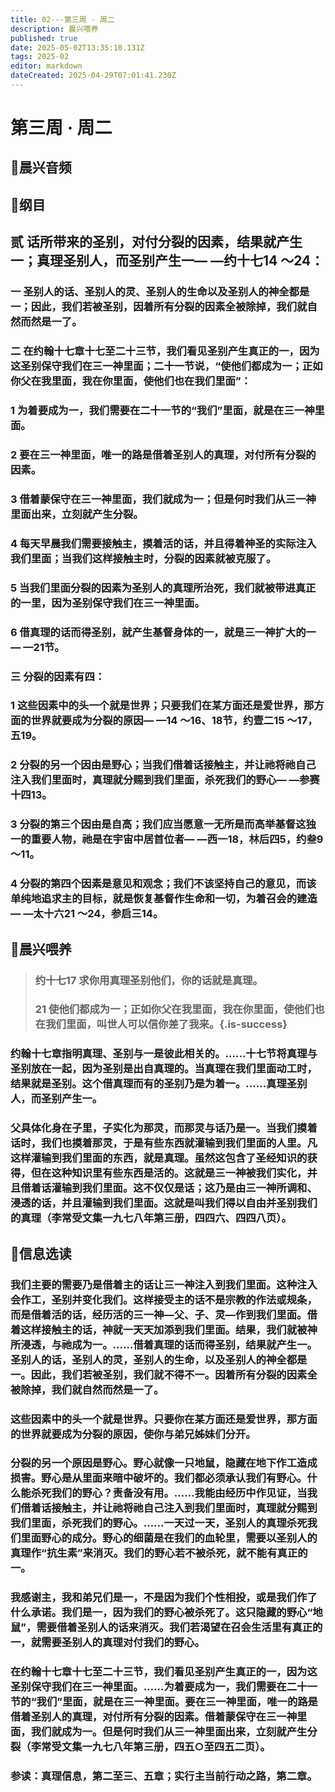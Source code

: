 ```yaml
---
title: 02---第三周 · 周二
description: 晨兴喂养
published: true
date: 2025-05-02T13:35:10.131Z
tags: 2025-02
editor: markdown
dateCreated: 2025-04-29T07:01:41.230Z
---
```


# 第三周 · 周二
## 🎵晨兴音频

## 📖纲目

## 贰   话所带来的圣别，对付分裂的因素，结果就产生一；真理圣别人，而圣别产生一— —约十七14 ～24：

### 一   圣别人的话、圣别人的灵、圣别人的生命以及圣别人的神全都是一；因此，我们若被圣别，因着所有分裂的因素全被除掉，我们就自然而然是一了。

### 二   在约翰十七章十七至二十三节，我们看见圣别产生真正的一，因为这圣别保守我们在三一神里面；二十一节说，“使他们都成为一；正如你父在我里面，我在你里面，使他们也在我们里面”：

### 1   为着要成为一，我们需要在二十一节的“我们”里面，就是在三一神里面。

### 2   要在三一神里面，唯一的路是借着圣别人的真理，对付所有分裂的因素。

### 3   借着蒙保守在三一神里面，我们就成为一；但是何时我们从三一神里面出来，立刻就产生分裂。

### 4   每天早晨我们需要接触主，摸着活的话，并且得着神圣的实际注入我们里面；当我们这样接触主时，分裂的因素就被克服了。

### 5   当我们里面分裂的因素为圣别人的真理所治死，我们就被带进真正的一里，因为圣别保守我们在三一神里面。

### 6   借真理的话而得圣别，就产生基督身体的一，就是三一神扩大的一— —21节。

### 三   分裂的因素有四：

### 1   这些因素中的头一个就是世界；只要我们在某方面还是爱世界，那方面的世界就要成为分裂的原因— —14 ～16、18节，约壹二15 ～17，五19。

### 2   分裂的另一个因由是野心；当我们借着话接触主，并让祂将祂自己注入我们里面时，真理就分赐到我们里面，杀死我们的野心— —参赛十四13。

### 3   分裂的第三个因由是自高；我们应当愿意一无所是而高举基督这独一的重要人物，祂是在宇宙中居首位者— —西一18，林后四5，约叁9 ～11。

### 4   分裂的第四个因素是意见和观念；我们不该坚持自己的意见，而该单纯地追求主的目标，就是恢复基督作生命和一切，为着召会的建造— —太十六21 ～24，参启三14。

## 📖晨兴喂养

>### 约十七17    求你用真理圣别他们，你的话就是真理。
>
>### 21    使他们都成为一；正如你父在我里面，我在你里面，使他们也在我们里面，叫世人可以信你差了我来。{.is-success}

### 约翰十七章指明真理、圣别与一是彼此相关的。……十七节将真理与圣别放在一起，因为圣别是出自真理的。当真理在我们里面动工时，结果就是圣别。这个借真理而有的圣别乃是为着一。……真理圣别人，而圣别产生一。

### 父具体化身在子里，子实化为那灵，而那灵与话乃是一。当我们摸着话时，我们也摸着那灵，于是有些东西就灌输到我们里面的人里。凡这样灌输到我们里面的东西，就是真理。虽然这包含了圣经知识的获得，但在这种知识里有些东西是活的。这就是三一神被我们实化，并且借着话灌输到我们里面。这不仅仅是话；这乃是由三一神所调和、浸透的话，并且灌输到我们里面。这就是叫我们得以自由并圣别我们的真理（李常受文集一九七八年第三册，四四六、四四八页）。

## 📖信息选读

### 我们主要的需要乃是借着主的话让三一神注入到我们里面。这种注入会作工，圣别并变化我们。这样接受主的话不是宗教的作法或规条，而是借着活的话，经历活的三一神—父、子、灵—作到我们里面。借着这样接触主的话，神就一天天加添到我们里面。结果，我们就被神所浸透，与祂成为一。……借着真理的话而得圣别，结果就产生一。圣别人的话，圣别人的灵，圣别人的生命，以及圣别人的神全都是一。因此，我们若被圣别，我们就不得不一。因着所有分裂的因素全被除掉，我们就自然而然是一了。

### 这些因素中的头一个就是世界。只要你在某方面还是爱世界，那方面的世界就要成为分裂的原因，使你与弟兄姊妹们分开。

### 分裂的另一个原因是野心。野心就像一只地鼠，隐藏在地下作工造成损害。野心是从里面来暗中破坏的。我们都必须承认我们有野心。什么能杀死我们的野心？责备没有用。……我能由经历中作见证，当我们借着话接触主，并让祂将祂自己注入到我们里面时，真理就分赐到我们里面，杀死我们的野心。……一天过一天，圣别人的真理杀死我们里面野心的成分。野心的细菌是在我们的血轮里，需要以圣别人的真理作“抗生素”来消灭。我们的野心若不被杀死，就不能有真正的一。

### 我感谢主，我和弟兄们是一，不是因为我们个性相投，或是我们作了什么承诺。我们是一，因为我们的野心被杀死了。这只隐藏的野心“地鼠”，需要借着圣别人的话来消灭。我们若渴望在召会生活里有真正的一，就需要圣别人的真理对付我们的野心。

### 在约翰十七章十七至二十三节，我们看见圣别产生真正的一，因为这圣别保守我们在三一神里面。……为着要成为一，我们需要在二十一节的“我们”里面，就是在三一神里面。要在三一神里面，唯一的路是借着圣别人的真理，对付所有分裂的因素。借着蒙保守在三一神里面，我们就成为一。但是何时我们从三一神里面出来，立刻就产生分裂（李常受文集一九七八年第三册，四五○至四五二页）。

### 参读：真理信息，第二至三、五章；实行主当前行动之路，第二章。
<!-- Google tag (gtag.js) -->
<script async src="https://www.googletagmanager.com/gtag/js?id=G-1P8709Z16T"></script>
<script>
  window.dataLayer = window.dataLayer || [];
  function gtag(){dataLayer.push(arguments);}
  gtag('js', new Date());

  gtag('config', 'G-1P8709Z16T');
</script>